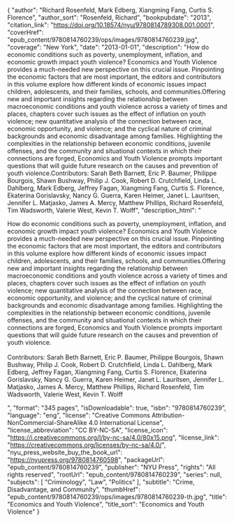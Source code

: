 {
  "author": "Richard Rosenfeld, Mark Edberg, Xiangming Fang, Curtis S. Florence",
  "author_sort": "Rosenfeld, Richard",
  "bookpubdate": "2013",
  "citation_link": "https://doi.org/10.18574/nyu/9780814789308.001.0001",
  "coverHref": "epub_content/9780814760239/ops/images/9780814760239.jpg",
  "coverage": "New York",
  "date": "2013-01-01",
  "description": "How do economic conditions such as poverty, unemployment, inflation, and economic growth impact youth violence? Economics and Youth Violence provides a much-needed new perspective on this crucial issue. Pinpointing the economic factors that are most important, the editors and contributors in this volume explore how different kinds of economic issues impact children, adolescents, and their families, schools, and communities.Offering new and important insights regarding the relationship between macroeconomic conditions and youth violence across a variety of times and places, chapters cover such issues as the effect of inflation on youth violence; new quantitative analysis of the connection between race, economic opportunity, and violence; and the cyclical nature of criminal backgrounds and economic disadvantage among families. Highlighting the complexities in the relationship between economic conditions, juvenile offenses, and the community and situational contexts in which their connections are forged, Economics and Youth Violence prompts important questions that will guide future research on the causes and prevention of youth violence.Contributors: Sarah Beth Barnett, Eric P. Baumer, Philippe Bourgois, Shawn Bushway, Philip J. Cook, Robert D. Crutchfield, Linda L. Dahlberg, Mark Edberg, Jeffrey Fagan, Xiangming Fang, Curtis S. Florence, Ekaterina Gorislavsky, Nancy G. Guerra, Karen Heimer, Janet L. Lauritsen, Jennifer L. Matjasko, James A. Mercy, Matthew Phillips, Richard Rosenfeld, Tim Wadsworth, Valerie West, Kevin T. Wolff",
  "description_html": "<p>How do economic conditions such as poverty, unemployment, inflation, and economic growth impact youth violence? Economics and Youth Violence provides a much-needed new perspective on this crucial issue. Pinpointing the economic factors that are most important, the editors and contributors in this volume explore how different kinds of economic issues impact children, adolescents, and their families, schools, and communities.Offering new and important insights regarding the relationship between macroeconomic conditions and youth violence across a variety of times and places, chapters cover such issues as the effect of inflation on youth violence; new quantitative analysis of the connection between race, economic opportunity, and violence; and the cyclical nature of criminal backgrounds and economic disadvantage among families. Highlighting the complexities in the relationship between economic conditions, juvenile offenses, and the community and situational contexts in which their connections are forged, Economics and Youth Violence prompts important questions that will guide future research on the causes and prevention of youth violence.<br><br>Contributors: Sarah Beth Barnett, Eric P. Baumer, Philippe Bourgois, Shawn Bushway, Philip J. Cook, Robert D. Crutchfield, Linda L. Dahlberg, Mark Edberg, Jeffrey Fagan, Xiangming Fang, Curtis S. Florence, Ekaterina Gorislavsky, Nancy G. Guerra, Karen Heimer, Janet L. Lauritsen, Jennifer L. Matjasko, James A. Mercy, Matthew Phillips, Richard Rosenfeld, Tim Wadsworth, Valerie West, Kevin T. Wolff</p>",
  "format": "345 pages",
  "isDownloadable": true,
  "isbn": "9780814760239",
  "language": "eng",
  "license": "Creative Commons Attribution-NonCommercial-ShareAlike 4.0 International License",
  "license_abbreviation": "CC BY-NC-SA",
  "license_icon": "https://i.creativecommons.org/l/by-nc-sa/4.0/80x15.png",
  "license_link": "https://creativecommons.org/licenses/by-nc-sa/4.0/",
  "nyu_press_website_buy_the_book_url": "https://nyupress.org/9780814760598",
  "packageUrl": "epub_content/9780814760239",
  "publisher": "NYU Press",
  "rights": "All rights reserved",
  "rootUrl": "epub_content/9780814760239",
  "series": null,
  "subjects": [
    "Criminology",
    "Law",
    "Politics"
  ],
  "subtitle": "Crime, Disadvantage, and Community",
  "thumbHref": "epub_content/9780814760239/ops/images/9780814760239-th.jpg",
  "title": "Economics and Youth Violence",
  "title_sort": "Economics and Youth Violence"
}
